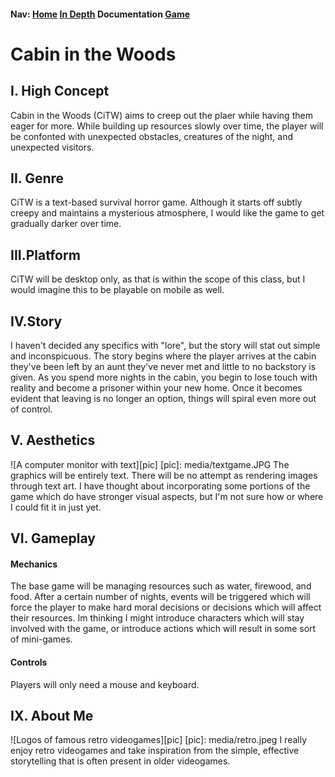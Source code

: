 #### Nav: [Home](http://people.rit.edu/lrm4475/230/project1/index.html) [In Depth](https://people.rit.edu/lrm4475/230/project1/proposal.html) Documentation [Game](https://people.rit.edu/lrm4475/230/project1/project.html)

# Cabin in the Woods

## I. High Concept
Cabin in the Woods (CiTW) aims to creep out the plaer while having them eager for more. While building up resources slowly over time, the player will be confonted with unexpected obstacles, creatures of the night, and unexpected visitors.

## II. Genre
CiTW is a text-based survival horror game. Although it starts off subtly creepy and maintains a mysterious atmosphere, I would like the game to get gradually darker over time.

## III.Platform
CiTW will be desktop only, as that is within the scope of this class, but I would imagine this to be playable on mobile as well.

## IV.Story
I haven't decided any specifics with "lore", but the story will stat out simple and inconspicuous. The story begins where the player arrives at the cabin they've been left by an aunt they've never met and little to no backstory is given. As you spend more nights in the cabin, you begin to lose touch with reality and become a prisoner within your new home. Once it becomes evident that leaving is no longer an option, things will spiral even more out of control.

## V. Aesthetics
![A computer monitor with text][pic]
[pic]: media/textgame.JPG
The graphics will be entirely text. There will be no attempt as rendering images through text art. I have thought about incorporating some portions of the game which do have stronger visual aspects, but I'm not sure how or where I could fit it in just yet.

## VI. Gameplay
#### Mechanics
The base game will be managing resources such as water, firewood, and food. After a certain number of nights, events will be triggered which will force the player to make hard moral decisions or decisions which will affect their resources. Im thinking I might introduce characters which will stay involved with the game, or introduce actions which will result in some sort of mini-games.
#### Controls
Players will only need a mouse and keyboard.

## IX. About Me
![Logos of famous retro videogames][pic]
[pic]: media/retro.jpeg
I really enjoy retro videogames and take inspiration from the simple, effective storytelling that is often present in older videogames.
